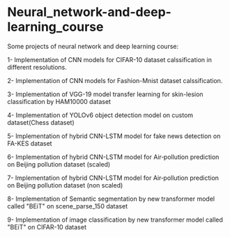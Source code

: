 # Neural_network-and-deep-learning_course

Some projects of neural network and deep learning course:

1- Implementation of CNN models for CIFAR-10 dataset calssification in different resolutions.

2- Implementation of CNN models for Fashion-Mnist dataset calssification.

3- Implementation of VGG-19 model transfer learning for skin-lesion classification by HAM10000 dataset 

4- Implementation of YOLOv6 object detection model on custom dataset(Chess dataset)

5- Implementation of hybrid CNN-LSTM model for fake news detection on FA-KES dataset

6- Implementation of hybrid CNN-LSTM model for Air‑pollution prediction on Beijing pollution dataset (scaled) 

7- Implementation of hybrid CNN-LSTM model for Air‑pollution prediction on Beijing pollution dataset (non scaled) 

8- Implementation of Semantic segmentation by new transformer model called "BEiT" on scene_parse_150 dataset

9- Implementation of image classification by new transformer model called "BEiT" on CIFAR-10 dataset
